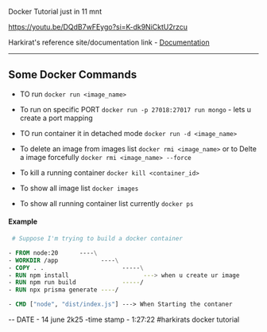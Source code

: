 Docker Tutorial just in 11 mnt

https://youtu.be/DQdB7wFEygo?si=K-dk9NiCktU2rzcu


Harkirat's reference site/documentation link - [Documentation](https://projects.100xdevs.com/tracks/docker-2/docker-2-1)



****
## Some Docker Commands

- TO run
` docker run <image_name> `

- To run on specific PORT 
` docker run -p 27018:27017 run mongo `  - lets u create a port mapping

- TO run container it in detached mode
` docker run -d <image_name> `

- To delete an image from images list ` docker rmi <image_name> ` or to Delte a image forcefully ` docker rmi <image_name> --force `

- To kill a running container 
` docker kill <container_id> `

- To show all image list ` docker images `

- To show all running container list currently 
` docker ps `


#### Example
```Dockerfile
 # Suppose I'm trying to build a docker container

- FROM node:20      ----\
- WORKDIR /app            ----\
- COPY . .                      -----\
- RUN npm install                     ---> when u create ur image
- RUN npm run build             -----/
- RUN npx prisma generate ----/

- CMD ["node", "dist/index.js"] ---> When Starting the contaner

```


-- DATE - 14 june 2k25 -time stamp - 1:27:22 #harkirats docker tutorial

